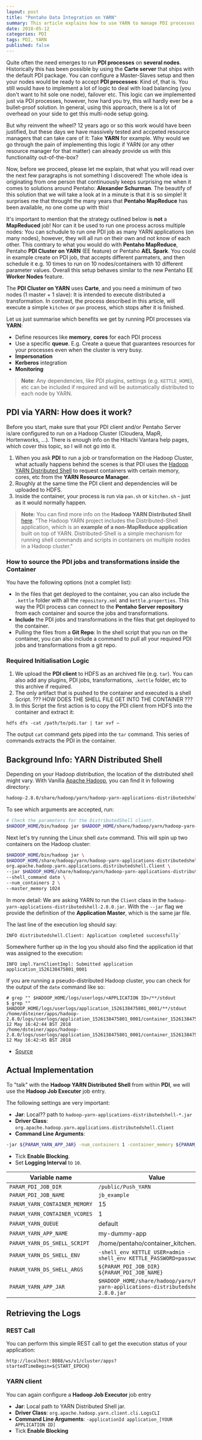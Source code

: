 ```yaml
---
layout: post
title: "Pentaho Data Integration on YARN"
summary: This article explains how to use YARN to manage PDI processes
date: 2018-05-12
categories: PDI
tags: PDI, YARN
published: false
---
```


Quite often the need emerges to run **PDI processes** on **several nodes**. Historically this has been possible by using the **Carte server** that ships with the default PDI package. You can configure a Master-Slaves setup and then your nodes would be ready to accept **PDI processes**: Kind of, that is. You still would have to implement a lot of logic to deal with load balancing (you don't want to hit sole one node), failover etc. This logic can we implemented just via PDI processes, however, how hard you try, this will hardly ever be a bullet-proof solution. In general, using this approach, there is a lot of overhead on your side to get this multi-node setup going.

But why reinvent the wheel? 12 years ago or so this work would have been justified, but these days we have massively tested and accpeted resource managers that can take care of it: Take **YARN** for example. Why would we go through the pain of implementing this logic if YARN (or any other resource manager for that matter) can already provide us with this functionality out-of-the-box?

Now, before we proceed, please let me explain, that what you will read over the next few paragraphs is not something I discovered! The whole idea is originating from one person that continuously keeps surprising me when it comes to solutions around Pentaho: **Alexander Schurman**. The beautify of this solution that we will take a look at in a minute is that it is so simple! It surprises me that throught the many years that **Pentaho MapReduce** has been available, no one come up with this!

It's important to mention that the strategy outlined below is **not** a **MapReduced** job! Nor can it be used to run one process across multiple nodes: You can schudule to run one PDI job as many YARN applications (on many nodes), however, they will all run on their own and not know of each other. This contrary to what you would do with **Pentaho MapReduce**, Pentaho **PDI Cluster on YARN** (EE feature) or  Pentaho **AEL Spark**. You could in example create on PDI job, that accepts different parmaters, and then schedule it e.g. 10 times to run on 10 nodes/containers with 10 different parameter values. Overall this setup behaves similar to the new Pentaho EE **Worker Nodes** feature.

The **PDI Cluster on YARN** uses **Carte**, and you need a minimum of two nodes (1 master + 1 slave): It is intended to execute distributed a transformation. In contrast, the process described in this article, will execute a simple `kitchen` or `pan` process, which stops after it is finished.

Let us just summarise which benefits we get by running PDI processes via **YARN**:

- Define resources like **memory**, **cores** for each PDI process
- Use a specific **queue**. E.g. Create a queue that guarantees resources for your processes even when the cluster is very busy.
- **Impersonation**
- **Kerberos** integration  
- **Monitoring**

> **Note**: Any dependencies, like PDI plugins, settings (e.g. `KETTLE_HOME`), etc can be included if required and will be automatically distributed to each node by YARN.

## PDI via YARN: How does it work?

Before you start, make sure that your PDI client and/or Pentaho Server is/are configured to run on a Hadoop Cluster (Cloudera, MapR, Hortenworks, ...). There is enough info on the Hitachi Vantara help pages, which cover this topic, so I will not go into it.

1. When you ask **PDI** to run a job or transformation on the Hadoop Cluster, what actually happens behind the scenes is that PDI uses the [Hadoop YARN Distributed Shell](https://github.com/apache/hadoop-common/tree/trunk/hadoop-yarn-project/hadoop-yarn/hadoop-yarn-applications/hadoop-yarn-applications-distributedshell/src/main/java/org/apache/hadoop/yarn/applications/distributedshell) to request containers with certain memory, cores, etc from the **YARN Resource Manager**.
2. Roughly at the same time the PDI client and dependencies will be uploaded to HDFS.
3. Inside the container, your process is run via `pan.sh` or `kitchen.sh` - just as it would normally happen.

> **Note**: You can find more info on the **Hadoop YARN Distributed Shell** [here](http://apprize.info/php/hadoop/13.html). "The Hadoop YARN project includes the Distributed-Shell application, 
which is an **example of a non-MapReduce application** built on top of YARN. Distributed-Shell is a simple mechanism for running shell commands and scripts in containers on multiple nodes in a Hadoop cluster."

### How to source the PDI jobs and transformations inside the Container

You have the following options (not a complet list):

- In the files that get deployed to the container, you can also include the `.kettle` folder with all the `repository.xml` and `kettle.properties`. This way the PDI process can connect to the **Pentaho Server repository** from each container and source the jobs and transformations.
- **Include** the PDI jobs and transformations in the files that get deployed to the container.
- Pulling the files from a **Git Repo**: In the shell script that you run on the container, you can also include a command to pull all your required PDI jobs and transformations from a git repo.

### Required Initialisation Logic

1. We upload the **PDI client** to HDFS as an archived file (e.g. `tar`). You can also add any plugins, PDI jobs, transformations, `.kettle` folder, etc to this archive if required.
2. The only artifact that is pushed to the container and executed is a shell Script. ??? HOW DOES THE SHELL FILE GET INTO THE CONTAINER ???
3. In this Script the first action is to copy the PDI client from HDFS into the container and extract it:

```
hdfs dfs -cat /path/to/pdi.tar | tar xvf –
```

The output `cat` command gets piped into the `tar` command. This series of commands extracts the PDI in the container.

## Background Info: YARN Distributed Shell

Depending on your Hadoop distribution, the location of the distributed shell might vary. With Vanilla [Apache Hadoop](http://hadoop.apache.org/), you can find it in following directory:

```bash
hadoop-2.8.0/share/hadoop/yarn/hadoop-yarn-applications-distributedshell-2.8.0.jar
```

To see which arguments are accepted, run:

```bash
# Check the parameters for the DistributedShell client.
$HADOOP_HOME/bin/hadoop jar $HADOOP_HOME/share/hadoop/yarn/hadoop-yarn-applications-distributedshell-2.8.0.jar org.apache.hadoop.yarn.applications.distributedshell.Client
```

Next let's try running the Linux shell `date` command. This will spin up two containers on the Hadoop cluster:

```bash
$HADOOP_HOME/bin/hadoop jar \
$HADOOP_HOME/share/hadoop/yarn/hadoop-yarn-applications-distributedshell-2.8.0.jar \
org.apache.hadoop.yarn.applications.distributedshell.Client \
--jar $HADOOP_HOME/share/hadoop/yarn/hadoop-yarn-applications-distributedshell-2.8.0.jar \
--shell_command date \
--num_containers 2 \
--master_memory 1024
```

In more detail: We are asking YARN to run the `Client` class in the `hadoop-yarn-applications-distributedshell-2.8.0.jar`. With the `--jar` flag we provide the definition of the **Application Master**, which is the same jar file.

The last line of the execution log should say:

```
INFO distributedshell.Client: Application completed successfully`
```

Somewhere further up in the log you should also find the application id that was assigned to the execution:

```
INFO impl.YarnClientImpl: Submitted application application_1526138475801_0001
```

If you are running a pseudo-distributed Hadoop cluster, you can check for the output of the `date` command like so:

```
# grep "" $HADOOP_HOME/logs/userlogs/<APPLICATION ID>/**/stdout
$ grep "" $HADOOP_HOME/logs/userlogs/application_1526138475801_0001/**/stdout
/home/dsteiner/apps/hadoop-2.8.0/logs/userlogs/application_1526138475801_0001/container_1526138475801_0001_01_000002/stdout:Sat 12 May 16:42:44 BST 2018
/home/dsteiner/apps/hadoop-2.8.0/logs/userlogs/application_1526138475801_0001/container_1526138475801_0001_01_000003/stdout:Sat 12 May 16:42:45 BST 2018
```

- [Source](https://www.alexjf.net/blog/distributed-systems/hadoop-yarn-installation-definitive-guide/)

## Actual Implementation

To "talk" with the **Hadoop YARN Distributed Shell** from within **PDI**, we will use the **Hadoop Job Executer** job entry.

The following settings are very important:

- **Jar**: Local?? path to `hadoop-yarn-applications-distributedshell-*.jar`
- **Driver Class**: `org.apache.hadoop.yarn.applications.distributedshell.Client`
- **Command Line Arguments**:

```bash
-jar ${PARAM_YARN_APP_JAR} -num_containers 1 -container_memory ${PARAM_YARN_CONTAINER_MEMORY} -container_vcores ${PARAM_YARN_CONTAINER_VCORES} -queue ${PARAM_YARN_QUEUE} -appname ${VAR_APP_UNIQUE_ID}-${PARAM_YARN_APP_NAME} -shell_script ${PARAM_YARN_DS_SHELL_SCRIPT}  ${PARAM_YARN_DS_SHELL_ENV} -shell_args ${PARAM_YARN_DS_SHELL_ARGS}
```

- Tick **Enable Blocking**.
- Set **Logging Interval** to `10`.

Variable name | Value | Description
--------------|---------|---------------------------
`PARAM_PDI_JOB_DIR` |	`/public/Push_YARN`	|
`PARAM_PDI_JOB_NAME`	   | `jb_example`	|
`PARAM_YARN_CONTAINER_MEMORY` |	15 |	
`PARAM_YARN_CONTAINER_VCORES` |	1	|
`PARAM_YARN_QUEUE` | default	
`PARAM_YARN_APP_NAME` |	my-dummy-app
`PARAM_YARN_DS_SHELL_SCRIPT` |	/home/pentaho/container_kitchen.sh	
`PARAM_YARN_DS_SHELL_ENV`      |	`-shell_env KETTLE_USER=admin -shell_env KETTLE_PASSWORD=password` |	
`PARAM_YARN_DS_SHELL_ARGS`    |	`${PARAM_PDI_JOB_DIR} ${PARAM_PDI_JOB_NAME}`	| 
`PARAM_YARN_APP_JAR`   |	`$HADOOP_HOME/share/hadoop/yarn/hadoop-yarn-applications-distributedshell-2.8.0.jar` |	

## Retrieving the Logs

### REST Call

You can perform this simple REST call to get the execution status of your application:

```
http://localhost:8088/ws/v1/cluster/apps?startedTimeBegin=${START_EPOCH}
```

### YARN client

You can again configure a **Hadoop Job Executor** job entry


- **Jar**: Local path to YARN Distributed Shell jar.
- **Driver Class**: `org.apache.hadoop.yarn.client.cli.LogsCLI`
- **Command Line Arguments**: `-applicationId application_[YOUR APPLICATION ID]`
- Tick **Enable Blocking**